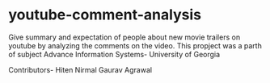# youtube-comment-analysis
Give summary and expectation of people about new movie trailers on youtube by analyzing the comments on the video.
This propject was a parth of subject Advance Information Systems- University of Georgia

Contributors-
Hiten Nirmal
Gaurav Agrawal
